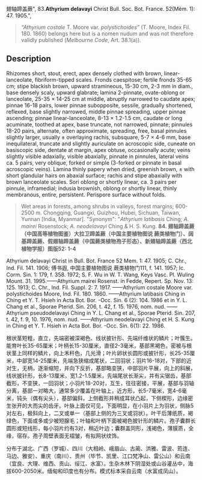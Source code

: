 翅轴蹄盖蕨",
83.**Athyrium delavayi** Christ Bull. Soc. Bot. France. 52(Mém. 1): 47. 1905.",

> *“Athyrium costale* T. Moore var. *polystichoides”* (T. Moore, Index Fil. 180. 1860) belongs here but is a nomen nudum and was not therefore validly published (*Melbourne Code*, Art. 38.1(a)).

## Description
Rhizomes short, stout, erect, apex densely clothed with brown, linear-lanceolate, fibriform-tipped scales. Fronds caespitose; fertile fronds 35-65 cm; stipe blackish brown, upward stramineous, 15-30 cm, 2-3 mm in diam., base densely scaly, upward glabrate; lamina 2-pinnate, ovate-oblong or lanceolate, 25-35 × 14-25 cm at middle, abruptly narrowed to caudate apex; pinnae 16-18 pairs, lower pinnae subopposite, sessile, gradually shortened, reflexed, base slightly narrowed, middle pinnae spreading, upper pinnae ascending; pinnae linear-lanceolate, 8-13 × 1.2-1.5 cm, caudate or long acuminate, toothed at apex, base truncate, not narrowed, pinnate; pinnules 18-20 pairs, alternate, often approximate, spreading, free, basal pinnules slightly larger, usually ± overlaying rachis, subsquare, 5-7 × 4-6 mm, base inequilateral, truncate and slightly auriculate on acroscopic side, cuneate on basiscopic side, dentate at margin, apex obtuse, occasionally acute; veins slightly visible adaxially, visible abaxially, pinnate in pinnules, lateral veins ca. 5 pairs, very oblique, forked or simple (3-forked or pinnate in basal acroscopic veins). Lamina thinly papery when dried, greenish brown, ± with short glandular hairs on abaxial surface; rachis and stipe abaxially with brown lanceolate scales. Sori oblong or shortly linear, ca. 3 pairs per pinnule, inframedial; indusia brownish, oblong or shortly linear, thinly membranous, entire, persistent. Perispore surface without folds.

> Wet areas in forests, among shrubs in valleys, forest margins; 600-2500 m. Chongqing, Guangxi, Guizhou, Hubei, Sichuan, Taiwan, Yunnan [India, Myanmar].
  "Synonym": "*Athyrium latibasis* Ching; *A. mairei* Rosenstock; *A. neodelavayi* Ching &amp; H. S. Kung.
**84. 翅轴蹄盖蕨（中国高等植物图鉴）大拉卫蹄盖蕨（中国主要植物图说 蕨类植物门）、阔基蹄盖蕨、假翅轴蹄盖蕨（中国蕨类植物孢子形态）、新翅轴蹄盖蕨（西北植物学报）图版52: 1-4**

Athyrium delavayi Christ in Bull. Bot. France 52 Mem. 1: 47. 1905; C. Chr., Ind. Fil. 141. 1906; 傅书遐, 中国主要植物图说 蕨类植物门111, f. 141. 1957; Ic. Corm. Sin. 1: 179, f. 358. 1972; S. F. Wu in W. T. Wang, Keys Vasc. Pl. Wuling Mount. 31. 1995.——Athyrium mairei Rosenst. in Fedde, Repert. Sp. Nov. 13: 125. 1913; C. Chr., Ind. Fil. Suppl. 2: 7. 1917. ——Athyrium costale Moore var. polystichoides Moore, Ind. Fil. 180. 1860. ——Athyrium latibasis Ching in Ching et Y. T. Hsieh in Acta Bot. Bor. -Occ. Sin. 6 (2): 104. 1986 et in Y. L. Chang et al., Sporae Pterid. Sin. 206, t. 42, f. 15. 1976, nom. nud. ——Athyrium pseudodelavayi Ching in Y. L. Chang et al., Sporae Pterid. Sin. 207, t. 42, f. 9, 10. 1976, nom. nud. ——Athyrium neodelavayi Ching et H. S. Kung in Ching et Y. T. Hsieh in Acta Bot. Bor. -Occ. Sin. 6(1): 22. 1986.

根状茎短粗，直立，先端密被深褐色、线状披针形、先端纤维状的鳞片；叶簇生。能育叶长35-65厘米；叶柄长15-30厘米，直径2-3毫米，基部黑褐色，密被与根状茎上同样的鳞片，向上禾秆色，几光滑；叶片卵状长圆形或披针形，长25-35厘米，中部宽14-25厘米，先端急狭缩成尾状，二回羽状；羽片16-18对，下部的近对生，无柄，逐渐缩短，并向下反折，基部略变狭，中部羽片平展，向上的斜展，线状披针形，长8-13厘米，宽1.2-1.5厘米，先端尾状长渐尖，并有尖锯齿，基部截形，不变狭，一回羽状；小羽片18-20对，互生，往往密接，平展，基部与羽轴分离，基部一对略大，通常多少覆盖在叶轴上，近方形，长5-7毫米，宽4-6毫米，钝头（偶有尖头），基部偏斜，上侧截形并稍成耳状凸起，下侧楔形，边缘密生张开的大而尖的齿牙。叶脉上面仅可见，下面明显，在小羽片上为羽状，侧脉5对左右，极斜向上，二叉或单一（基部上侧的为三叉或羽状）。叶干后薄纸质，褐绿色，下面或多或少被短腺毛；叶轴和叶柄下面被褐色披针形的鳞片。孢子囊群长圆形或短线形，每小羽片约有3对，稍近叶边；囊群盖同形，浅褐色，薄膜质，全缘，宿存。孢子周壁表面无褶皱，有拟网状纹饰。

分布于湖北、广西（罗城）、四川（大相岭、峨眉山、古蔺、洪雅、雷波、筠连、马边、雅安）、重庆（南川）、贵州（毕节、凯里、江口梵净山、雷公山）和云南（宜良、大理、维西、贡山、绥江、水富）。生杂木林下阴湿处或山谷灌丛中，海拔600-2050米。缅甸和印度也有分布。模式标本采自云南（水富成凤山）。
